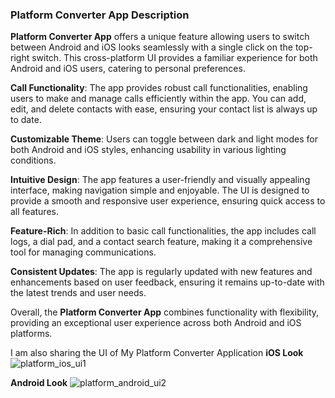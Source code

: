 ### Platform Converter App Description

**Platform Converter App** offers a unique feature allowing users to switch between Android and iOS looks seamlessly with a single click on the top-right switch. This cross-platform UI provides a familiar experience for both Android and iOS users, catering to personal preferences.

**Call Functionality**: The app provides robust call functionalities, enabling users to make and manage calls efficiently within the app. You can add, edit, and delete contacts with ease, ensuring your contact list is always up to date.

**Customizable Theme**: Users can toggle between dark and light modes for both Android and iOS styles, enhancing usability in various lighting conditions.

**Intuitive Design**: The app features a user-friendly and visually appealing interface, making navigation simple and enjoyable. The UI is designed to provide a smooth and responsive user experience, ensuring quick access to all features.

**Feature-Rich**: In addition to basic call functionalities, the app includes call logs, a dial pad, and a contact search feature, making it a comprehensive tool for managing communications.

**Consistent Updates**: The app is regularly updated with new features and enhancements based on user feedback, ensuring it remains up-to-date with the latest trends and user needs.

Overall, the **Platform Converter App** combines functionality with flexibility, providing an exceptional user experience across both Android and iOS platforms.

I am also sharing the UI of My Platform Converter Application 
**iOS Look**
![platform_ios_ui1](https://github.com/Harshvasoya2737/platform_converter/assets/148517061/103d92a6-9b93-4c72-8a26-0205503ffd67)

**Android Look**
![platform_android_ui2](https://github.com/Harshvasoya2737/platform_converter/assets/148517061/ca351258-883a-4601-a383-5e9c15562ecf)
